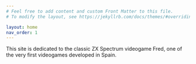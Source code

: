 ```yaml
---
# Feel free to add content and custom Front Matter to this file.
# To modify the layout, see https://jekyllrb.com/docs/themes/#overriding-theme-defaults

layout: home
nav_order: 1
---
```


This site is dedicated to the classic ZX Spectrum videogame Fred, one
of the very first videogames developed in Spain.
